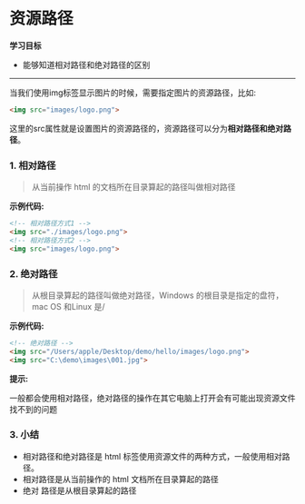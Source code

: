 # 资源路径

**学习目标**

* 能够知道相对路径和绝对路径的区别

---

当我们使用img标签显示图片的时候，需要指定图片的资源路径，比如:

```html
<img src="images/logo.png">
```

这里的src属性就是设置图片的资源路径的，资源路径可以分为**相对路径和绝对路径**。

### 1. 相对路径

> 从当前操作 html 的文档所在目录算起的路径叫做相对路径

**示例代码:**

```html
<!-- 相对路径方式1 -->
<img src="./images/logo.png">
<!-- 相对路径方式2 -->
<img src="images/logo.png">
```

### 2. 绝对路径

> 从根目录算起的路径叫做绝对路径，Windows 的根目录是指定的盘符，mac OS 和Linux 是/

**示例代码:**

```html
<!-- 绝对路径 -->
<img src="/Users/apple/Desktop/demo/hello/images/logo.png">
<img src="C:\demo\images\001.jpg">
```

**提示:**

一般都会使用相对路径，绝对路径的操作在其它电脑上打开会有可能出现资源文件找不到的问题


### 3. 小结

* 相对路径和绝对路径是 html 标签使用资源文件的两种方式，一般使用相对路径。
* 相对路径是从当前操作的 html 文档所在目录算起的路径
* 绝对路径是从根目录算起的路径




